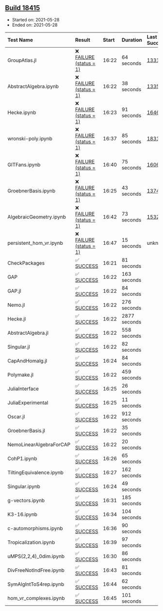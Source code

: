 ## [Build 18415](https://oscarci.mathematik.uni-kl.de/job/oscar/18415/)

* Started on: 2021-05-28
* Ended on: 2021-05-28

| Test Name    | Result | Start | Duration | Last Success | First Failure |
|:-------------|:-------|:------|:---------|:-------------|:--------------|
| GroupAtlas.jl | ❌ [FAILURE (status = 1)](https://oscarci.mathematik.uni-kl.de/job/oscar/18415/artifact/logs/build-18415/GroupAtlas.jl.log) | 16:22 | 64 seconds | [13311](https://oscarci.mathematik.uni-kl.de/job/oscar/13311/) | [13312](https://oscarci.mathematik.uni-kl.de/job/oscar/13312/) |
| AbstractAlgebra.ipynb | ❌ [FAILURE (status = 1)](https://oscarci.mathematik.uni-kl.de/job/oscar/18415/artifact/logs/build-18415/AbstractAlgebra.ipynb.log) | 16:22 | 38 seconds | [13355](https://oscarci.mathematik.uni-kl.de/job/oscar/13355/) | [13356](https://oscarci.mathematik.uni-kl.de/job/oscar/13356/) |
| Hecke.ipynb | ❌ [FAILURE (status = 1)](https://oscarci.mathematik.uni-kl.de/job/oscar/18415/artifact/logs/build-18415/Hecke.ipynb.log) | 16:23 | 91 seconds | [16463](https://oscarci.mathematik.uni-kl.de/job/oscar/16463/) | [16464](https://oscarci.mathematik.uni-kl.de/job/oscar/16464/) |
| wronski-poly.ipynb | ❌ [FAILURE (status = 1)](https://oscarci.mathematik.uni-kl.de/job/oscar/18415/artifact/logs/build-18415/wronski-poly.ipynb.log) | 16:37 | 85 seconds | [18314](https://oscarci.mathematik.uni-kl.de/job/oscar/18314/) | [18315](https://oscarci.mathematik.uni-kl.de/job/oscar/18315/) |
| GITFans.ipynb | ❌ [FAILURE (status = 1)](https://oscarci.mathematik.uni-kl.de/job/oscar/18415/artifact/logs/build-18415/GITFans.ipynb.log) | 16:40 | 75 seconds | [16068](https://oscarci.mathematik.uni-kl.de/job/oscar/16068/) | [16069](https://oscarci.mathematik.uni-kl.de/job/oscar/16069/) |
| GroebnerBasis.ipynb | ❌ [FAILURE (status = 1)](https://oscarci.mathematik.uni-kl.de/job/oscar/18415/artifact/logs/build-18415/GroebnerBasis.ipynb.log) | 16:25 | 43 seconds | [13748](https://oscarci.mathematik.uni-kl.de/job/oscar/13748/) | [13749](https://oscarci.mathematik.uni-kl.de/job/oscar/13749/) |
| AlgebraicGeometry.ipynb | ❌ [FAILURE (status = 1)](https://oscarci.mathematik.uni-kl.de/job/oscar/18415/artifact/logs/build-18415/AlgebraicGeometry.ipynb.log) | 16:42 | 73 seconds | [15322](https://oscarci.mathematik.uni-kl.de/job/oscar/15322/) | [15323](https://oscarci.mathematik.uni-kl.de/job/oscar/15323/) |
| persistent_hom_vr.ipynb | ❌ [FAILURE (status = 1)](https://oscarci.mathematik.uni-kl.de/job/oscar/18415/artifact/logs/build-18415/persistent_hom_vr.ipynb.log) | 16:47 | 15 seconds | unknown | unknown |
| CheckPackages | ✅ [SUCCESS](https://oscarci.mathematik.uni-kl.de/job/oscar/18415/artifact/logs/build-18415/CheckPackages.log) | 16:21 | 81 seconds |  |  |
| GAP | ✅ [SUCCESS](https://oscarci.mathematik.uni-kl.de/job/oscar/18415/artifact/logs/build-18415/GAP.log) | 16:22 | 163 seconds |  |  |
| GAP.jl | ✅ [SUCCESS](https://oscarci.mathematik.uni-kl.de/job/oscar/18415/artifact/logs/build-18415/GAP.jl.log) | 16:22 | 84 seconds |  |  |
| Nemo.jl | ✅ [SUCCESS](https://oscarci.mathematik.uni-kl.de/job/oscar/18415/artifact/logs/build-18415/Nemo.jl.log) | 16:22 | 276 seconds |  |  |
| Hecke.jl | ✅ [SUCCESS](https://oscarci.mathematik.uni-kl.de/job/oscar/18415/artifact/logs/build-18415/Hecke.jl.log) | 16:22 | 2877 seconds |  |  |
| AbstractAlgebra.jl | ✅ [SUCCESS](https://oscarci.mathematik.uni-kl.de/job/oscar/18415/artifact/logs/build-18415/AbstractAlgebra.jl.log) | 16:22 | 558 seconds |  |  |
| Singular.jl | ✅ [SUCCESS](https://oscarci.mathematik.uni-kl.de/job/oscar/18415/artifact/logs/build-18415/Singular.jl.log) | 16:22 | 82 seconds |  |  |
| CapAndHomalg.jl | ✅ [SUCCESS](https://oscarci.mathematik.uni-kl.de/job/oscar/18415/artifact/logs/build-18415/CapAndHomalg.jl.log) | 16:24 | 84 seconds |  |  |
| Polymake.jl | ✅ [SUCCESS](https://oscarci.mathematik.uni-kl.de/job/oscar/18415/artifact/logs/build-18415/Polymake.jl.log) | 16:22 | 459 seconds |  |  |
| JuliaInterface | ✅ [SUCCESS](https://oscarci.mathematik.uni-kl.de/job/oscar/18415/artifact/logs/build-18415/JuliaInterface.log) | 16:25 | 26 seconds |  |  |
| JuliaExperimental | ✅ [SUCCESS](https://oscarci.mathematik.uni-kl.de/job/oscar/18415/artifact/logs/build-18415/JuliaExperimental.log) | 16:25 | 11 seconds |  |  |
| Oscar.jl | ✅ [SUCCESS](https://oscarci.mathematik.uni-kl.de/job/oscar/18415/artifact/logs/build-18415/Oscar.jl.log) | 16:22 | 912 seconds |  |  |
| GroebnerBasis.jl | ✅ [SUCCESS](https://oscarci.mathematik.uni-kl.de/job/oscar/18415/artifact/logs/build-18415/GroebnerBasis.jl.log) | 16:22 | 35 seconds |  |  |
| NemoLinearAlgebraForCAP | ✅ [SUCCESS](https://oscarci.mathematik.uni-kl.de/job/oscar/18415/artifact/logs/build-18415/NemoLinearAlgebraForCAP.log) | 16:22 | 20 seconds |  |  |
| CohP1.ipynb | ✅ [SUCCESS](https://oscarci.mathematik.uni-kl.de/job/oscar/18415/artifact/logs/build-18415/CohP1.ipynb.log) | 16:26 | 65 seconds |  |  |
| TiltingEquivalence.ipynb | ✅ [SUCCESS](https://oscarci.mathematik.uni-kl.de/job/oscar/18415/artifact/logs/build-18415/TiltingEquivalence.ipynb.log) | 16:27 | 162 seconds |  |  |
| Singular.ipynb | ✅ [SUCCESS](https://oscarci.mathematik.uni-kl.de/job/oscar/18415/artifact/logs/build-18415/Singular.ipynb.log) | 16:24 | 49 seconds |  |  |
| g-vectors.ipynb | ✅ [SUCCESS](https://oscarci.mathematik.uni-kl.de/job/oscar/18415/artifact/logs/build-18415/g-vectors.ipynb.log) | 16:31 | 185 seconds |  |  |
| K3-16.ipynb | ✅ [SUCCESS](https://oscarci.mathematik.uni-kl.de/job/oscar/18415/artifact/logs/build-18415/K3-16.ipynb.log) | 16:34 | 104 seconds |  |  |
| c-automorphisms.ipynb | ✅ [SUCCESS](https://oscarci.mathematik.uni-kl.de/job/oscar/18415/artifact/logs/build-18415/c-automorphisms.ipynb.log) | 16:36 | 90 seconds |  |  |
| Tropicalization.ipynb | ✅ [SUCCESS](https://oscarci.mathematik.uni-kl.de/job/oscar/18415/artifact/logs/build-18415/Tropicalization.ipynb.log) | 16:39 | 97 seconds |  |  |
| uMPS(2,2,4)_0dim.ipynb | ✅ [SUCCESS](https://oscarci.mathematik.uni-kl.de/job/oscar/18415/artifact/logs/build-18415/uMPS-2-2-4-_0dim.ipynb.log) | 16:30 | 86 seconds |  |  |
| DivFreeNotIndFree.ipynb | ✅ [SUCCESS](https://oscarci.mathematik.uni-kl.de/job/oscar/18415/artifact/logs/build-18415/DivFreeNotIndFree.ipynb.log) | 16:43 | 81 seconds |  |  |
| SymAlgIntToS4rep.ipynb | ✅ [SUCCESS](https://oscarci.mathematik.uni-kl.de/job/oscar/18415/artifact/logs/build-18415/SymAlgIntToS4rep.ipynb.log) | 16:44 | 62 seconds |  |  |
| hom_vr_complexes.ipynb | ✅ [SUCCESS](https://oscarci.mathematik.uni-kl.de/job/oscar/18415/artifact/logs/build-18415/hom_vr_complexes.ipynb.log) | 16:45 | 101 seconds |  |  |
